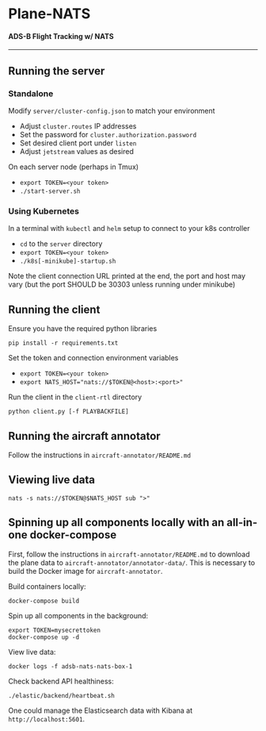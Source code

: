 # Plane-NATS
#### ADS-B Flight Tracking w/ NATS
------------
## Running the server
### Standalone
Modify `server/cluster-config.json` to match your environment
- Adjust `cluster.routes` IP addresses
- Set the password for `cluster.authorization.password`
- Set desired client port under `listen`
- Adjust `jetstream` values as desired

On each server node (perhaps in Tmux)
- `export TOKEN=<your token>`
- `./start-server.sh`

### Using Kubernetes 
In a terminal with `kubectl` and `helm` setup to connect to your k8s controller
- `cd` to the `server` directory
- `export TOKEN=<your token>`
- `./k8s[-minikube]-startup.sh`

Note the client connection URL printed at the end, the port and host may vary
(but the port SHOULD be 30303 unless running under minikube)

## Running the client
Ensure you have the required python libraries
```
pip install -r requirements.txt
```

Set the token and connection environment variables
- `export TOKEN=<your token>`
- `export NATS_HOST="nats://$TOKEN@<host>:<port>"`

Run the client in the `client-rtl` directory
```
python client.py [-f PLAYBACKFILE]
```

## Running the aircraft annotator
Follow the instructions in `aircraft-annotator/README.md`

## Viewing live data
```
nats -s nats://$TOKEN@$NATS_HOST sub ">"
```
## Spinning up all components locally with an all-in-one docker-compose
First, follow the instructions in `aircraft-annotator/README.md` to download the plane data to `aircraft-annotator/annotator-data/`. This is necessary to build the Docker image for `aircraft-annotator`.

Build containers locally:
```
docker-compose build
```

Spin up all components in the background:
```
export TOKEN=mysecrettoken
docker-compose up -d
```
View live data:
```
docker logs -f adsb-nats-nats-box-1
```
Check backend API healthiness:
```
./elastic/backend/heartbeat.sh
```
One could manage the Elasticsearch data with Kibana at `http://localhost:5601`.